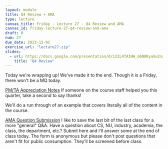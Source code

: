 ```yaml
---
layout: module
title: Q4 Review + AMA
type: lecture
canvas_title: Friday - Lecture 27 - Q4 Review and AMA
canvas_id: friday-lecture-27-q4-review-and-ama
draft: 0
num: 27
due_date: 2023-12-01
exercise_url: "lecture27.zip"
slides:
  - url: https://docs.google.com/presentation/d/1J2L4TAIHW_G6N8RyaXuZnapv_A0Wo37OZ9Gawj3bZxY/edit?usp=sharing
    title: "Q4 Review"
---
```


Today we're wrapping up! We've made it to the end. Though it is a Friday, there won't be a MQ today.

[PM/TA Appreciation Notes](https://docs.google.com/forms/d/e/1FAIpQLSddiGS8vaFHT1KTf2fat_zQrSv0fMd2Gzw_TwPTcebjLiZLKg/viewform?usp=sf_link)
If someone on the course staff helped you this quarter, take a second to say thanks!

We'll do a run through of an example that covers literally all of the content in the course.

[AMA Question Submission](https://docs.google.com/forms/d/e/1FAIpQLSeTYwghoLldHfwRcUs3OMJbUNtzjbfBXDv8jwMt-hrUtEUAVw/viewform?usp=sf_link)
I like to save the last bit of the last class for a more "general" Q&A. Have a question about CS, NU, industry, academia, the class, the department, etc.? Submit here and I'll answer some at the end of class today. The form is anonymous but please don't post questions that aren't fit for public consumption. They'll be screened before class.